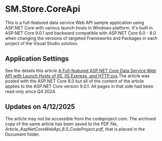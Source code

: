 # SM.Store.CoreApi
This is a full-featured data service Web API sample application using ASP.NET Core with various launch hosts in Windows platform. It's built in ASP.NET Core 9.0.1 and backward compatible with ASP.NET Core 6.0 - 8.0 when changing the versions of targeted Frameworks and Packages in each project of the Visual Studio solution.  

## Application Settings
See the details this article [A Full-featured ASP.NET Core Data Service Web API with Launch Hosts of IIS, IIS Express, and HTTP.sys](https://www.codeproject.com/Articles/5387581/A-Full-featured-ASP.NET-Core-Data-Service-Web-API-).The article was posted with the ASP.NET Core 8.0 but all of the content of the article applies to the ASP.NET Core version 9.0.1. All pages in that side had been read only since Q4 2024.

## Updates on 4/12/2025
The article may not be accessible from the codeproject.com. The archived copy of the same article has been saved to the PDF file, *Article_AspNetCoreWebApi_8.0_CodeProject.pdf*, that is placed in the Document folder.
